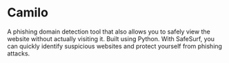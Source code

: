 # Camilo
A phishing domain detection tool that also allows you to safely view the website without actually visiting it. Built using Python. With SafeSurf, you can quickly identify suspicious websites and protect yourself from phishing attacks.
